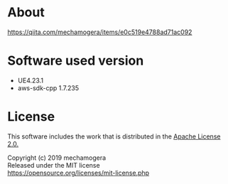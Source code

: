 # About

https://qiita.com/mechamogera/items/e0c519e4788ad71ac092

# Software used version

* UE4.23.1
* aws-sdk-cpp 1.7.235

# License

This software includes the work that is distributed in the [Apache License 2.0.](http://www.apache.org/licenses/LICENSE-2.0)

Copyright (c) 2019 mechamogera  
Released under the MIT license  
https://opensource.org/licenses/mit-license.php  


